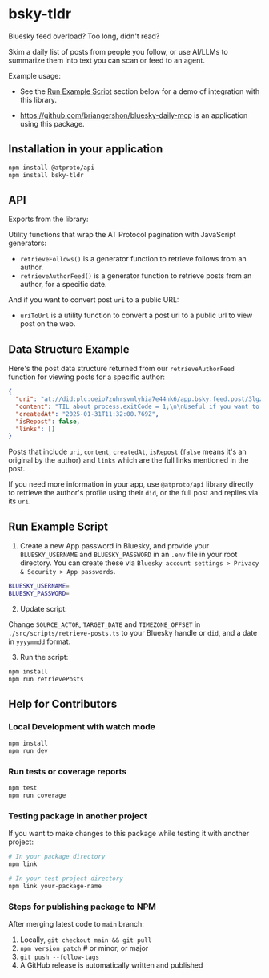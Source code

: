 # bsky-tldr

Bluesky feed overload? Too long, didn't read?

Skim a daily list of posts from people you follow, or use AI/LLMs to summarize them into text you can scan or feed to an agent.

Example usage:

- See the [Run Example Script](#run-example-script) section below for a demo of integration with this library.

- <https://github.com/briangershon/bluesky-daily-mcp> is an application using this package.

## Installation in your application

```bash
npm install @atproto/api
npm install bsky-tldr
```

## API

Exports from the library:

Utility functions that wrap the AT Protocol pagination with JavaScript generators:

- `retrieveFollows()` is a generator function to retrieve follows from an author.
- `retrieveAuthorFeed()` is a generator function to retrieve posts from an author, for a specific date.

And if you want to convert post `uri` to a public URL:

- `uriToUrl` is a utility function to convert a post uri to a public url to view post on the web.

## Data Structure Example

Here's the post data structure returned from our `retrieveAuthorFeed` function for viewing posts for a specific author:

```json
{
  "uri": "at://did:plc:oeio7zuhrsvmlyhia7e44nk6/app.bsky.feed.post/3lgzvm46vhu2c",
  "content": "TIL about process.exitCode = 1;\n\nUseful if you want to mark a process as failed without immediately exiting it",
  "createdAt": "2025-01-31T11:32:00.769Z",
  "isRepost": false,
  "links": []
}
```

Posts that include `uri`, `content`, `createdAt`, `isRepost` (`false` means it's an original by the author) and `links` which are the full links mentioned in the post.

If you need more information in your app, use `@atproto/api` library directly to retrieve the author's profile using their `did`, or the full post and replies via its `uri`.

## Run Example Script

1. Create a new App password in Bluesky, and provide your `BLUESKY_USERNAME` and `BLUESKY_PASSWORD` in an `.env` file in your root directory. You can create these via `Bluesky account settings > Privacy & Security > App passwords`.

```bash
BLUESKY_USERNAME=
BLUESKY_PASSWORD=
```

2. Update script:

Change `SOURCE_ACTOR`, `TARGET_DATE` and `TIMEZONE_OFFSET` in `./src/scripts/retrieve-posts.ts` to your Bluesky handle or `did`, and a date in `yyyymmdd` format.

3. Run the script:

```bash
npm install
npm run retrievePosts
```

## Help for Contributors

### Local Development with watch mode

```bash
npm install
npm run dev
```

### Run tests or coverage reports

```bash
npm test
npm run coverage
```

### Testing package in another project

If you want to make changes to this package while testing it with another project:

```bash
# In your package directory
npm link

# In your test project directory
npm link your-package-name
```

### Steps for publishing package to NPM

After merging latest code to `main` branch:

1. Locally, `git checkout main && git pull`
2. `npm version patch` # or minor, or major
3. `git push --follow-tags`
4. A GitHub release is automatically written and published
